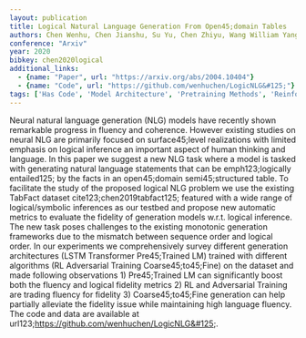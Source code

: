 ```yaml
---
layout: publication
title: Logical Natural Language Generation From Open45;domain Tables
authors: Chen Wenhu, Chen Jianshu, Su Yu, Chen Zhiyu, Wang William Yang
conference: "Arxiv"
year: 2020
bibkey: chen2020logical
additional_links:
  - {name: "Paper", url: "https://arxiv.org/abs/2004.10404"}
  - {name: "Code", url: "https://github.com/wenhuchen/LogicNLG&#125;"}
tags: ['Has Code', 'Model Architecture', 'Pretraining Methods', 'Reinforcement Learning', 'Security', 'Survey Paper', 'Tools', 'Training Techniques', 'Transformer']
---
```

Neural natural language generation (NLG) models have recently shown remarkable progress in fluency and coherence. However existing studies on neural NLG are primarily focused on surface45;level realizations with limited emphasis on logical inference an important aspect of human thinking and language. In this paper we suggest a new NLG task where a model is tasked with generating natural language statements that can be emph123;logically entailed125; by the facts in an open45;domain semi45;structured table. To facilitate the study of the proposed logical NLG problem we use the existing TabFact dataset cite123;chen2019tabfact125; featured with a wide range of logical/symbolic inferences as our testbed and propose new automatic metrics to evaluate the fidelity of generation models w.r.t. logical inference. The new task poses challenges to the existing monotonic generation frameworks due to the mismatch between sequence order and logical order. In our experiments we comprehensively survey different generation architectures (LSTM Transformer Pre45;Trained LM) trained with different algorithms (RL Adversarial Training Coarse45;to45;Fine) on the dataset and made following observations 1) Pre45;Trained LM can significantly boost both the fluency and logical fidelity metrics 2) RL and Adversarial Training are trading fluency for fidelity 3) Coarse45;to45;Fine generation can help partially alleviate the fidelity issue while maintaining high language fluency. The code and data are available at url123;https://github.com/wenhuchen/LogicNLG&#125;.
